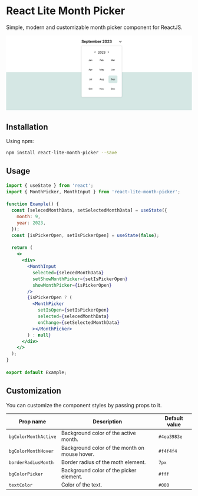 # React Lite Month Picker

Simple, modern and customizable month picker component for ReactJS.

![React Lite Month Picker](./src/assets/cover.png)

## Installation

Using npm:

```bash
npm install react-lite-month-picker --save
```

## Usage

```jsx
import { useState } from 'react';
import { MonthPicker, MonthInput } from 'react-lite-month-picker';

function Example() {
  const [selecedMonthData, setSelectedMonthData] = useState({
    month: 9,
    year: 2023,
  });
  const [isPickerOpen, setIsPickerOpen] = useState(false);

  return (
    <>
      <div>
        <MonthInput
          selected={selecedMonthData}
          setShowMonthPicker={setIsPickerOpen}
          showMonthPicker={isPickerOpen}
        />
        {isPickerOpen ? (
          <MonthPicker
            setIsOpen={setIsPickerOpen}
            selected={selecedMonthData}
            onChange={setSelectedMonthData}
          ></MonthPicker>
        ) : null}
      </div>
    </>
  );
}

export default Example;
```

## Customization

You can customize the component styles by passing props to it.

| Prop name            | Description                                   | Default value |
| -------------------- | --------------------------------------------- | ------------- |
| `bgColorMonthActive` | Background color of the active month.         | `#4ea3983e`   |
| `bgColorMonthHover`  | Background color of the month on mouse hover. | `#f4f4f4`     |
| `borderRadiusMonth`  | Border radius of the moth element.            | `7px`         |
| `bgColorPicker `     | Background color of the picker element.       | `#fff`        |
| `textColor`          | Color of the text.                            | `#000`        |
